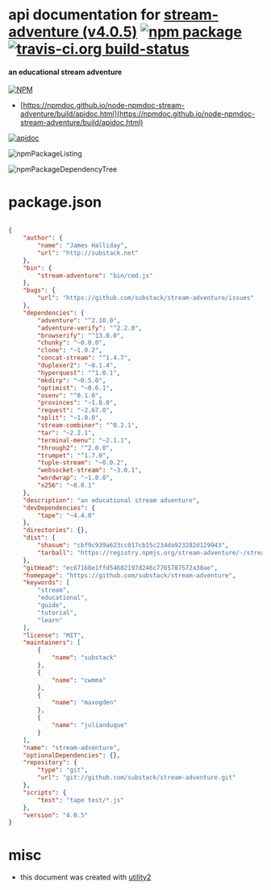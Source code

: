 # api documentation for  [stream-adventure (v4.0.5)](https://github.com/substack/stream-adventure)  [![npm package](https://img.shields.io/npm/v/npmdoc-stream-adventure.svg?style=flat-square)](https://www.npmjs.org/package/npmdoc-stream-adventure) [![travis-ci.org build-status](https://api.travis-ci.org/npmdoc/node-npmdoc-stream-adventure.svg)](https://travis-ci.org/npmdoc/node-npmdoc-stream-adventure)
#### an educational stream adventure

[![NPM](https://nodei.co/npm/stream-adventure.png?downloads=true&downloadRank=true&stars=true)](https://www.npmjs.com/package/stream-adventure)

- [https://npmdoc.github.io/node-npmdoc-stream-adventure/build/apidoc.html](https://npmdoc.github.io/node-npmdoc-stream-adventure/build/apidoc.html)

[![apidoc](https://npmdoc.github.io/node-npmdoc-stream-adventure/build/screenCapture.buildCi.browser.%252Ftmp%252Fbuild%252Fapidoc.html.png)](https://npmdoc.github.io/node-npmdoc-stream-adventure/build/apidoc.html)

![npmPackageListing](https://npmdoc.github.io/node-npmdoc-stream-adventure/build/screenCapture.npmPackageListing.svg)

![npmPackageDependencyTree](https://npmdoc.github.io/node-npmdoc-stream-adventure/build/screenCapture.npmPackageDependencyTree.svg)



# package.json

```json

{
    "author": {
        "name": "James Halliday",
        "url": "http://substack.net"
    },
    "bin": {
        "stream-adventure": "bin/cmd.js"
    },
    "bugs": {
        "url": "https://github.com/substack/stream-adventure/issues"
    },
    "dependencies": {
        "adventure": "^2.10.0",
        "adventure-verify": "^2.2.0",
        "browserify": "^13.0.0",
        "chunky": "~0.0.0",
        "clone": "~1.0.2",
        "concat-stream": "^1.4.7",
        "duplexer2": "~0.1.4",
        "hyperquest": "^1.0.1",
        "mkdirp": "~0.5.0",
        "optimist": "~0.6.1",
        "osenv": "^0.1.0",
        "provinces": "~1.8.0",
        "request": "~2.67.0",
        "split": "~1.0.0",
        "stream-combiner": "^0.2.1",
        "tar": "~2.2.1",
        "terminal-menu": "~2.1.1",
        "through2": "^2.0.0",
        "trumpet": "^1.7.0",
        "tuple-stream": "~0.0.2",
        "websocket-stream": "~3.0.1",
        "wordwrap": "~1.0.0",
        "x256": "~0.0.1"
    },
    "description": "an educational stream adventure",
    "devDependencies": {
        "tape": "~4.4.0"
    },
    "directories": {},
    "dist": {
        "shasum": "cbf9c939a623cc017cb15c234da923282d129943",
        "tarball": "https://registry.npmjs.org/stream-adventure/-/stream-adventure-4.0.5.tgz"
    },
    "gitHead": "ec67168e1ffd54602197d246c7765787572a38ae",
    "homepage": "https://github.com/substack/stream-adventure",
    "keywords": [
        "stream",
        "educational",
        "guide",
        "tutorial",
        "learn"
    ],
    "license": "MIT",
    "maintainers": [
        {
            "name": "substack"
        },
        {
            "name": "cwmma"
        },
        {
            "name": "maxogden"
        },
        {
            "name": "julianduque"
        }
    ],
    "name": "stream-adventure",
    "optionalDependencies": {},
    "repository": {
        "type": "git",
        "url": "git://github.com/substack/stream-adventure.git"
    },
    "scripts": {
        "test": "tape test/*.js"
    },
    "version": "4.0.5"
}
```



# misc
- this document was created with [utility2](https://github.com/kaizhu256/node-utility2)
